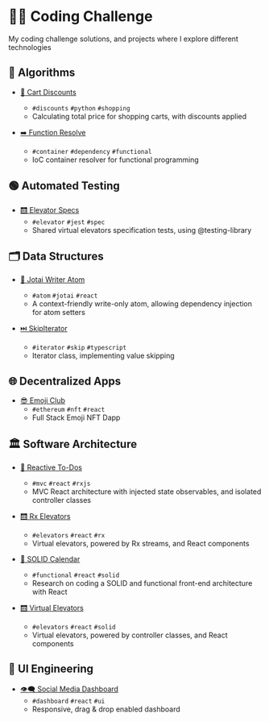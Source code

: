 # 👨‍💻 Coding Challenge

My coding challenge solutions, and projects where I explore different technologies

## 🧮 Algorithms

- [🛒 Cart Discounts](./packages/cart-discounts)
  - `#discounts` `#python` `#shopping`
  - Calculating total price for shopping carts, with discounts applied

- [➡️ Function Resolve](./packages/function-resolve)
  - `#container` `#dependency` `#functional`
  - IoC container resolver for functional programming

## 🟢 Automated Testing

- [🛗 Elevator Specs](./packages/elevator-specs)
  - `#elevator` `#jest` `#spec`
  - Shared virtual elevators specification tests, using @testing-library

## 🗂️ Data Structures

- [👻 Jotai Writer Atom](./packages/jotai-writer-atom)
  - `#atom` `#jotai` `#react`
  - A context-friendly write-only atom, allowing dependency injection for atom setters

- [⏭️ SkipIterator](./packages/skip-iterator)
  - `#iterator` `#skip` `#typescript`
  - Iterator class, implementing value skipping

## 🌐 Decentralized Apps

- [😎 Emoji Club](./packages/emoji-club)
  - `#ethereum` `#nft` `#react`
  - Full Stack Emoji NFT Dapp

## 🏛️ Software Architecture

- [📝 Reactive To-Dos](./packages/reactive-todos)
  - `#mvc` `#react` `#rxjs`
  - MVC React architecture with injected state observables, and isolated controller classes

- [🛗 Rx Elevators](./packages/rx-elevators)
  - `#elevators` `#react` `#rx`
  - Virtual elevators, powered by Rx streams, and React components

- [📅 SOLID Calendar](./packages/solid-calendar)
  - `#functional` `#react` `#solid`
  - Research on coding a SOLID and functional front-end architecture with React

- [🛗 Virtual Elevators](./packages/virtual-elevators)
  - `#elevators` `#react` `#solid`
  - Virtual elevators, powered by controller classes, and React components

## 🎨 UI Engineering

- [👁️‍🗨️ Social Media Dashboard](./packages/social-dashboard)
  - `#dashboard` `#react` `#ui`
  - Responsive, drag & drop enabled dashboard

